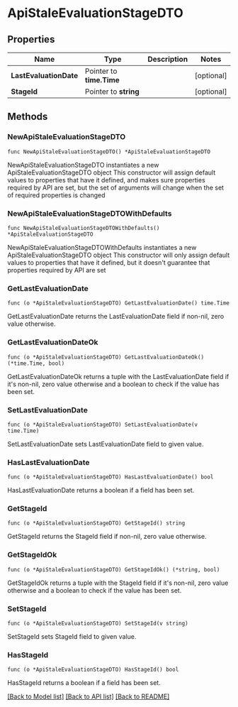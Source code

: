 # ApiStaleEvaluationStageDTO

## Properties

Name | Type | Description | Notes
------------ | ------------- | ------------- | -------------
**LastEvaluationDate** | Pointer to **time.Time** |  | [optional] 
**StageId** | Pointer to **string** |  | [optional] 

## Methods

### NewApiStaleEvaluationStageDTO

`func NewApiStaleEvaluationStageDTO() *ApiStaleEvaluationStageDTO`

NewApiStaleEvaluationStageDTO instantiates a new ApiStaleEvaluationStageDTO object
This constructor will assign default values to properties that have it defined,
and makes sure properties required by API are set, but the set of arguments
will change when the set of required properties is changed

### NewApiStaleEvaluationStageDTOWithDefaults

`func NewApiStaleEvaluationStageDTOWithDefaults() *ApiStaleEvaluationStageDTO`

NewApiStaleEvaluationStageDTOWithDefaults instantiates a new ApiStaleEvaluationStageDTO object
This constructor will only assign default values to properties that have it defined,
but it doesn't guarantee that properties required by API are set

### GetLastEvaluationDate

`func (o *ApiStaleEvaluationStageDTO) GetLastEvaluationDate() time.Time`

GetLastEvaluationDate returns the LastEvaluationDate field if non-nil, zero value otherwise.

### GetLastEvaluationDateOk

`func (o *ApiStaleEvaluationStageDTO) GetLastEvaluationDateOk() (*time.Time, bool)`

GetLastEvaluationDateOk returns a tuple with the LastEvaluationDate field if it's non-nil, zero value otherwise
and a boolean to check if the value has been set.

### SetLastEvaluationDate

`func (o *ApiStaleEvaluationStageDTO) SetLastEvaluationDate(v time.Time)`

SetLastEvaluationDate sets LastEvaluationDate field to given value.

### HasLastEvaluationDate

`func (o *ApiStaleEvaluationStageDTO) HasLastEvaluationDate() bool`

HasLastEvaluationDate returns a boolean if a field has been set.

### GetStageId

`func (o *ApiStaleEvaluationStageDTO) GetStageId() string`

GetStageId returns the StageId field if non-nil, zero value otherwise.

### GetStageIdOk

`func (o *ApiStaleEvaluationStageDTO) GetStageIdOk() (*string, bool)`

GetStageIdOk returns a tuple with the StageId field if it's non-nil, zero value otherwise
and a boolean to check if the value has been set.

### SetStageId

`func (o *ApiStaleEvaluationStageDTO) SetStageId(v string)`

SetStageId sets StageId field to given value.

### HasStageId

`func (o *ApiStaleEvaluationStageDTO) HasStageId() bool`

HasStageId returns a boolean if a field has been set.


[[Back to Model list]](../README.md#documentation-for-models) [[Back to API list]](../README.md#documentation-for-api-endpoints) [[Back to README]](../README.md)


